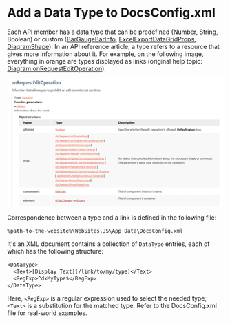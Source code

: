 # Add a Data Type to DocsConfig.xml

Each API member has a data type that can be predefined (Number, String, Boolean) or custom ([BarGaugeBarInfo](https://js.devexpress.com/Documentation/ApiReference/Common/Object_Structures/BarGaugeBarInfo/), [ExcelExportDataGridProps](https://js.devexpress.com/Documentation/ApiReference/Common/Object_Structures/ExcelExportDataGridProps/), [DiagramShape](https://js.devexpress.com/Documentation/ApiReference/Common/Object_Structures/dxDiagramShape/)). In an API reference article, a type refers to a resource that gives more information about it. For example, on the following image, everything in orange are types displayed as links (original help topic: [Diagram.onRequestEditOperation](https://js.devexpress.com/Documentation/ApiReference/UI_Components/dxDiagram/Configuration/#onRequestEditOperation)). 

![Diagram - onRequestEditOperation API description](https://github.com/RomanTsukanov/devextreme-wiki-draft/blob/master/images/add-a-type-to-docsconfig-ref-example.jpg?raw=true)

Correspondence between a type and a link is defined in the following file:

    %path-to-the-website%\WebSites.JS\App_Data\DocsConfig.xml

It's an XML document contains a collection of `DataType` entries, each of which has the following structure:

    <DataType>
      <Text>[Display Text](/link/to/my/type)</Text>
      <RegExp>^dxMyType$</RegExp>
    </DataType>

Here, `<RegExp>` is a regular expression used to select the needed type; `<Text>` is a substitution for the matched type. Refer to the DocsConfig.xml file for real-world examples.